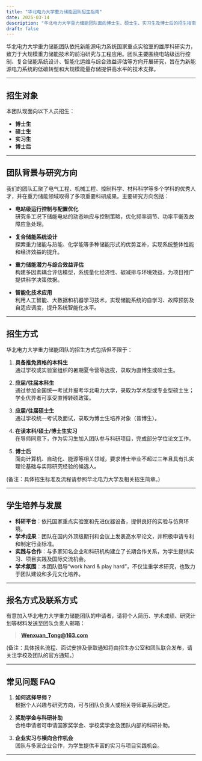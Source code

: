 ```yaml
---
title: "华北电力大学重力储能团队招生指南"
date: 2025-03-14
description: "华北电力大学重力储能团队面向博士生、硕士生、实习生及博士后的招生指南。"
draft: false
---
```


华北电力大学重力储能团队依托新能源电力系统国家重点实验室的雄厚科研实力，致力于大规模重力储能技术的前沿研究与工程应用。团队主要围绕电站级运行控制、复合储能系统设计、智能化运维与综合效益评估等方向开展研究，旨在为新能源电力系统的低碳转型和大规模能量存储提供高水平的技术支撑。

---

## 招生对象

本团队现面向以下人员招生：
- **博士生**
- **硕士生**
- **实习生**
- **博士后**

---

## 团队背景与研究方向

我们的团队汇聚了电气工程、机械工程、控制科学、材料科学等多个学科的优秀人才，并在重力储能领域取得了多项重要科研成果。主要研究方向包括：

- **电站级运行控制与配置优化**  
  研究多工况下储能电站的动态响应与控制策略，优化频率调节、功率平衡及故障应急处理。

- **复合储能系统设计**  
  探索重力储能与热能、化学能等多种储能形式的优势互补，实现系统整体性能和经济效益的提升。

- **重力储能潜力与综合效益评估**  
  构建多因素耦合评估模型，系统量化经济性、碳减排与环境效益，为项目推广提供科学决策依据。

- **智能化技术应用**  
  利用人工智能、大数据和机器学习技术，实现储能系统的自学习、故障预防及自适应调度，提升系统智能化水平。



---

## 招生方式

华北电力大学重力储能团队的招生方式包括但不限于：

1. **具备推免资格的本科生**  
   通过学校或实验室组织的暑期夏令营等选拔，录取为直博生或硕士生。

2. **应届/往届本科生**  
   通过参加全国统一考试并报考华北电力大学，录取为学术型或专业型硕士生；学业优异者可享受直博转硕政策。

3. **应届/往届硕士生**  
   通过学校统一考试及面试，录取为博士生培养对象（普博生）。

4. **在读本科/硕士/博士生实习**  
   在导师同意下，作为实习生加入团队参与科研项目，完成部分学位论文工作。

5. **博士后**  
   面向计算机、自动化、能源等相关领域，要求博士毕业不超过三年且具有扎实理论基础与实际研究经验的候选人。

(备注：具体招生标准及流程请参照华北电力大学及相关招生简章。)

---

## 学生培养与发展

- **科研平台**：依托国家重点实验室和先进仪器设备，提供良好的实验与仿真环境。
- **学术成果**：团队在国内外顶级期刊和会议上发表高水平论文，并积极申请专利和制定行业标准。
- **实践与合作**：与多家知名企业和科研机构建立了长期合作关系，为学生提供实习、项目实践及国际交流机会。
- **学术氛围**：本团队倡导“work hard & play hard”，不仅注重学术研究，也致力于团队建设和多元文化培养。

---

## 报名方式及联系方式

有意加入华北电力大学重力储能团队的申请者，请将个人简历、学术成绩、研究计划等材料发送至团队负责人邮箱：

> **Wenxuan_Tong@163.com**

(备注：具体报名流程、面试安排及录取通知将由招生办公室和团队联合发布，请关注学校及团队的官方通知。)

---

## 常见问题 FAQ

1. **如何选择导师？**  
   根据个人兴趣与研究方向，可与团队负责人或相关导师联系后确定。

2. **奖助学金与科研补助**  
   合格申请者可申请国家奖学金、学校奖学金及团队内部的科研补助。

3. **企业实习与横向合作机会**  
   团队与多家企业合作，为学生提供丰富的实习与项目实践机会。

---

<!--
【备注】：
- 请根据团队实际情况进一步调整、丰富各部分内容，例如补充团队核心科研项目、合作单位和获奖情况等。
- 如需实现中英文全局语言切换，请在 Hugo 的 i18n 配置中分别建立 content/zh/admissions/_index.md 与 content/en/admissions/_index.md，并配置相应的语言切换按钮。
- 版面排版和样式可根据所用 Hugo 主题进行自定义调整。
-->
